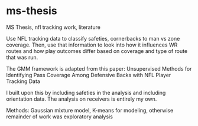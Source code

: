 # ms-thesis
MS Thesis, nfl tracking work, literature

Use NFL tracking data to classify safeties, cornerbacks to man vs zone coverage. Then, use that information to look into how it influences WR routes and how play outcomes differ based on coverage and type of route that was run.

The GMM framework is adapted from this paper: Unsupervised Methods for Identifying Pass Coverage Among Defensive Backs with NFL Player Tracking Data

I built upon this by including safeties in the analysis and including orientation data. The analysis on receivers is entirely my own.

Methods: Gaussian mixture model, K-means for modeling, otherwise remainder of work was exploratory analysis
